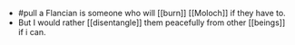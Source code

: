 - #pull a Flancian is someone who will [[burn]] [[Moloch]] if they have to.
- But I would rather [[disentangle]] them peacefully from other [[beings]] if i can.
